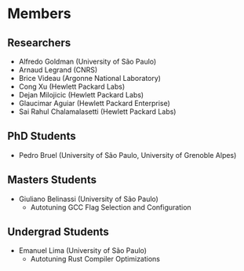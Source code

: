 

# Members


## Researchers

-   Alfredo Goldman (University of São Paulo)
-   Arnaud Legrand (CNRS)
-   Brice Videau (Argonne National Laboratory)
-   Cong Xu (Hewlett Packard Labs)
-   Dejan Milojicic (Hewlett Packard Labs)
-   Glaucimar Aguiar (Hewlett Packard Enterprise)
-   Sai Rahul Chalamalasetti (Hewlett Packard Labs)


## PhD Students

-   Pedro Bruel (University of São Paulo, University of Grenoble Alpes)


## Masters Students

-   Giuliano Belinassi (University of São Paulo)
    -   Autotuning GCC Flag Selection and Configuration


## Undergrad Students

-   Emanuel Lima (University of São Paulo)
    -   Autotuning Rust Compiler Optimizations
